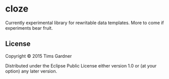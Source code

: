 # cloze

Currently experimental library for rewritable data templates. More to come if experiments bear fruit.

## License

Copyright © 2015 Tims Gardner

Distributed under the Eclipse Public License either version 1.0 or (at
your option) any later version.
